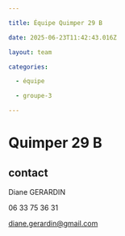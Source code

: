 ```yaml
---

title: Équipe Quimper 29 B

date: 2025-06-23T11:42:43.016Z

layout: team

categories:

  - équipe

  - groupe-3

---
```


# Quimper 29 B



## contact 

Diane GERARDIN

06 33 75 36 31

diane.gerardin@gmail.com

